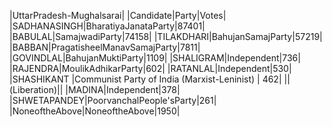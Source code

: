  
|UttarPradesh-Mughalsarai|
|Candidate|Party|Votes|
|SADHANASINGH|BharatiyaJanataParty|87401|
|BABULAL|SamajwadiParty|74158|
|TILAKDHARI|BahujanSamajParty|57219|
|BABBAN|PragatisheelManavSamajParty|7811|
|GOVINDLAL|BahujanMuktiParty|1109|
|SHALIGRAM|Independent|736|
|RAJENDRA|MoulikAdhikarParty|602|
|RATANLAL|Independent|530|
|SHASHIKANT       |Communist Party of India (Marxist-Leninist) |  462|
||(Liberation)||
|MADINA|Independent|378|
|SHWETAPANDEY|PoorvanchalPeople'sParty|261|
|NoneoftheAbove|NoneoftheAbove|1950|
